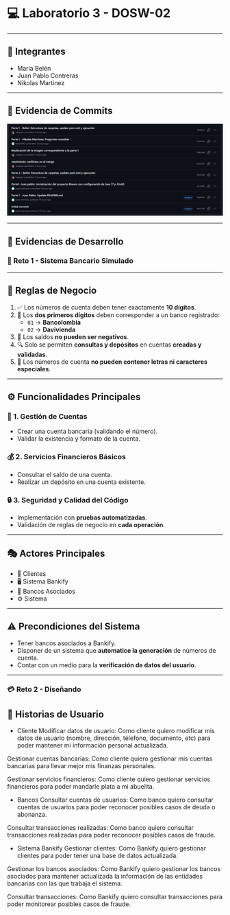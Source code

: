 # 💻 Laboratorio 3 - DOSW-02

---

## 👥 Integrantes

- Maria Belén
- Juan Pablo Contreras
- Nikolas Martinez

---

## 📸 Evidencia de Commits

![Evidencia del historial de los commits](/Laboratorio-3-DOSW/docs/imagenes/historialCommits.png)

---

## 🚀 Evidencias de Desarrollo

### 🔐 Reto 1 - Sistema Bancario Simulado

---

## 📜 Reglas de Negocio

1. ✅ Los números de cuenta deben tener exactamente **10 dígitos**.
2. 🏦 Los **dos primeros dígitos** deben corresponder a un banco registrado:
    - `01` → **Bancolombia**
    - `02` → **Davivienda**
3. 🚫 Los saldos **no pueden ser negativos**.
4. 🔍 Solo se permiten **consultas y depósitos** en cuentas **creadas y validadas**.
5. 🔢 Los números de cuenta **no pueden contener letras ni caracteres especiales**.

---

## ⚙️ Funcionalidades Principales

### 🏦 1. Gestión de Cuentas
- Crear una cuenta bancaria (validando el número).
- Validar la existencia y formato de la cuenta.

### 💰 2. Servicios Financieros Básicos
- Consultar el saldo de una cuenta.
- Realizar un depósito en una cuenta existente.

### 🔒 3. Seguridad y Calidad del Código
- Implementación con **pruebas automatizadas**.
- Validación de reglas de negocio en **cada operación**.

---

## 🎭 Actores Principales

- 👤 Clientes
- 🖥️ Sistema Bankify
- 🏦 Bancos Asociados
- ⚙️ Sistema

---

## ⚠️ Precondiciones del Sistema

- Tener bancos asociados a Bankify.
- Disponer de un sistema que **automatice la generación** de números de cuenta.
- Contar con un medio para la **verificación de datos del usuario**.

---


### 💳 Reto 2 - Diseñando

## 📜 Historias de Usuario

- Cliente
Modificar datos de usuario:
    Como cliente quiero modificar mis datos de usuario (nombre, dirección, télefono, documento, etc) para poder mantener mi información personal actualizada.

Gestionar cuentas bancarias:
    Como cliente quiero gestionar mis cuentas bancarias para llevar mejor mis finanzas personales.

Gestionar servicios financieros:
    Como cliente quiero gestionar servicios financieros para poder mandarle plata a mi abuelita.


- Bancos
Consultar cuentas de usuarios:
    Como banco quiero consultar cuentas de usuarios para poder reconocer posibles casos de deuda o abonanza.

Consultar  transacciones realizadas:
    Como banco quiero consultar transacciones realizadas para poder reconocer posibles casos de fraude.


- Sistema Bankify
Gestionar clientes:
    Como Bankify quiero gestionar clientes para poder tener una base de datos actualizada.

Gestionar los bancos asociados:
    Como Bankify quiero gestionar los bancos asociados para mantener actualizada la información de las entidades bancarias con las que trabaja el sistema.

Consultar transacciones:
    Como Bankify quiero consultar transacciones para poder monitorear posibles casos de fraude.
